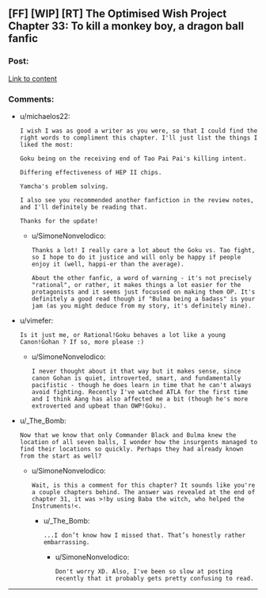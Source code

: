 ## [FF] [WIP] [RT] The Optimised Wish Project Chapter 33: To kill a monkey boy, a dragon ball fanfic

### Post:

[Link to content](https://www.fanfiction.net/s/12863641/33/The-Optimised-Wish-Project)

### Comments:

- u/michaelos22:
  ```
  I wish I was as good a writer as you were, so that I could find the right words to compliment this chapter. I'll just list the things I liked the most: 

  Goku being on the receiving end of Tao Pai Pai's killing intent.

  Differing effectiveness of HEP II chips.

  Yamcha's problem solving.

  I also see you recommended another fanfiction in the review notes, and I'll definitely be reading that.

  Thanks for the update!
  ```

  - u/SimoneNonvelodico:
    ```
    Thanks a lot! I really care a lot about the Goku vs. Tao fight, so I hope to do it justice and will only be happy if people enjoy it (well, happi-er than the average).

    About the other fanfic, a word of warning - it's not precisely "rational", or rather, it makes things a lot easier for the protagonists and it seems just focussed on making them OP. It's definitely a good read though if "Bulma being a badass" is your jam (as you might deduce from my story, it's definitely mine).
    ```

- u/vimefer:
  ```
  Is it just me, or Rational!Goku behaves a lot like a young Canon!Gohan ? If so, more please :)
  ```

  - u/SimoneNonvelodico:
    ```
    I never thought about it that way but it makes sense, since canon Gohan is quiet, introverted, smart, and fundamentally pacifistic - though he does learn in time that he can't always avoid fighting. Recently I've watched ATLA for the first time and I think Aang has also affected me a bit (though he's more extroverted and upbeat than OWP!Goku).
    ```

- u/_The_Bomb:
  ```
  Now that we know that only Commander Black and Bulma knew the location of all seven balls, I wonder how the insurgents managed to find their locations so quickly. Perhaps they had already known from the start as well?
  ```

  - u/SimoneNonvelodico:
    ```
    Wait, is this a comment for this chapter? It sounds like you're a couple chapters behind. The answer was revealed at the end of chapter 31, it was >!by using Baba the witch, who helped the Instruments!<.
    ```

    - u/_The_Bomb:
      ```
      ...I don’t know how I missed that. That’s honestly rather embarrassing.
      ```

      - u/SimoneNonvelodico:
        ```
        Don't worry XD. Also, I've been so slow at posting recently that it probably gets pretty confusing to read.
        ```

---

